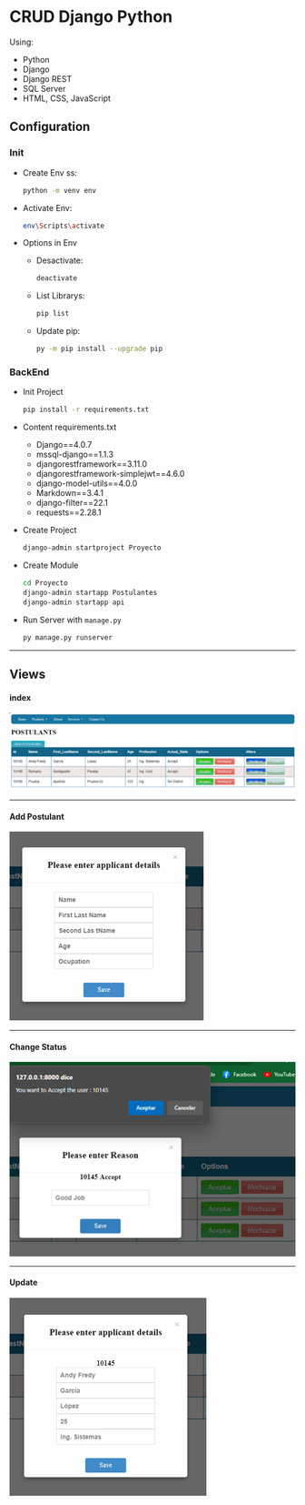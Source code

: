 
# CRUD Django Python

Using:
* Python
* Django
* Django REST
* SQL Server
* HTML, CSS, JavaScript


## Configuration

### Init

* Create Env ss:
  ``` bash
  python -m venv env
  ``` 

* Activate Env:
  ``` bash
  env\Scripts\activate
  ```

* Options in Env

  * Desactivate:
    ``` bash
    deactivate
    ```

  * List Librarys:
    ``` bash
    pip list
    ```

  * Update pip:
    ``` bash
    py -m pip install --upgrade pip
    ```

### BackEnd

* Init Project
  
  ``` bash
  pip install -r requirements.txt
  ```


* Content requirements.txt

  * Django==4.0.7
  * mssql-django==1.1.3
  * djangorestframework==3.11.0
  * djangorestframework-simplejwt==4.6.0
  * django-model-utils==4.0.0
  * Markdown==3.4.1
  * django-filter==22.1
  * requests==2.28.1

* Create Project
  ``` bash
  django-admin startproject Proyecto
  ```

* Create Module
  ``` bash
  cd Proyecto
  django-admin startapp Postulantes
  django-admin startapp api

  ```

* Run Server with `manage.py`
  ``` bash
  py manage.py runserver
  ```

****
## Views

#### index
![Physical Model.png](Abstraction/01_Views/View_01.png)
****
#### Add Postulant

![Physical Model.png](Abstraction/01_Views/View_02.png)
****
#### Change Status

![Physical Model.png](Abstraction/01_Views/View_03.png)

****
#### Update

![Physical Model.png](Abstraction/01_Views/View_04.png)